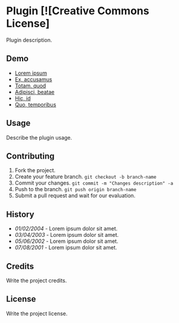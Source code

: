# Plugin [![Creative Commons License]

Plugin description.

## Demo

* [Lorem ipsum]()
* [Ex, accusamus]()
* [Totam, quod]()
* [Adipisci, beatae]()
* [Hic, id]()
* [Quo, temporibus]()

## Usage

Describe the plugin usage.

## Contributing

1. Fork the project.
2. Create your feature branch. `git checkout -b branch-name`
3. Commit your changes. `git commit -m "Changes description" -a`
4. Push to the branch. `git push origin branch-name`
5. Submit a pull request and wait for our evaluation.

## History

* _01/02/2004_ - Lorem ipsum dolor sit amet.
* _03/04/2003_ - Lorem ipsum dolor sit amet.
* _05/06/2002_ - Lorem ipsum dolor sit amet.
* _07/08/2001_ - Lorem ipsum dolor sit amet.

## Credits

Write the project credits.

## License

Write the project license.

